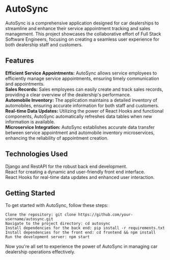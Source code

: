 # AutoSync

AutoSync is a comprehensive application designed for car dealerships to streamline and enhance their service appointment tracking and sales management. This project showcases the collaborative effort of Full Stack Software Engineers, focusing on creating a seamless user experience for both dealership staff and customers.

## Features
**Efficient Service Appointments:** AutoSync allows service employees to efficiently manage service appointments, ensuring timely communication and appointments.  
**Sales Records:** Sales employees can easily create and track sales records, providing a clear overview of the dealership's performance.  
**Automobile Inventory:** The application maintains a detailed inventory of automobiles, ensuring accurate information for both staff and customers.  
**Real-time Data Updates:** Utilizing the power of React Hooks and functional components, AutoSync automatically refreshes data tables when new information is available.  
**Microservice Integration:** AutoSync establishes accurate data transfer between service appointment and automobile inventory microservices, enhancing the reliability of appointment creation.

## Technologies Used
Django and RestAPI for the robust back end development.  
React for creating a dynamic and user-friendly front end interface.  
React Hooks for real-time data updates and enhanced user interaction.  

## Getting Started
To get started with AutoSync, follow these steps:  

```
Clone the repository: git clone https://github.com/your-username/autosync.git
Navigate to the project directory: cd autosync
Install dependencies for the back end: pip install -r requirements.txt
Install dependencies for the front end: cd frontend && npm install
Run the development server: npm start
```
Now you're all set to experience the power of AutoSync in managing car dealership operations effectively.
